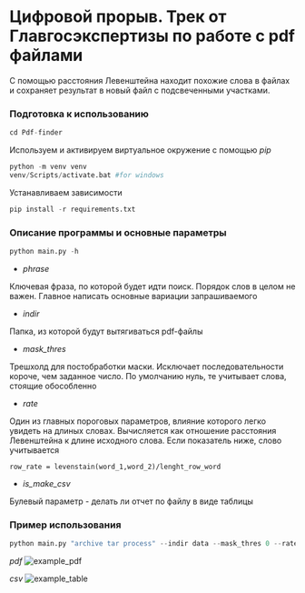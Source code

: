 # Цифровой прорыв. Трек от Главгосэкспертизы по работе с pdf файлами

С помощью расстояния Левенштейна находит похожие слова в файлах и сохраняет результат в новый файл с подсвеченными участками.

### Подготовка к использованию

```python
cd Pdf-finder

```
Используем  и активируем виртуальное окружение с помощью _pip_

```python
python -m venv venv
venv/Scripts/activate.bat #for windows
```
Устанавливаем зависимости
```python
pip install -r requirements.txt
```

### Описание программы и основные параметры

```python
python main.py -h
```

* _phrase_ 

Ключевая фраза, по которой будет идти поиск. Порядок слов в целом не важен. Главное написать основные вариации запрашиваемого
* _indir_ 

Папка, из которой будут вытягиваться pdf-файлы
* _mask_thres_ 

Трешхолд для постобработки маски. Исключает последовательности короче, чем заданное число. По умолчанию нуль, те учитывает слова, стоящие обособленно
* _rate_ 

Один из главных пороговых параметров, влияние которого легко увидеть на длиных словах. Вычисляется как отношение расстояния Левенштейна к длине исходного слова. Если показатель ниже, слово учитывается

```
row_rate = levenstain(word_1,word_2)/lenght_row_word
```

*  _is_make_csv_

Булевый параметр - делать ли отчет по файлу в виде таблицы



### Пример использования

```python
python main.py "archive tar process" --indir data --mask_thres 0 --rate 0.2 --is_make_csv True
```

_pdf_
![example_pdf](https://github.com/cradmlozzer/Digital-breakthrough/assets/108126763/43dc29c1-4d2d-462d-9e5e-6ccac54b4dea)

_csv_
![example_table](https://github.com/cradmlozzer/Digital-breakthrough/assets/108126763/d0c6a93e-f840-45bb-b566-a4fab7189926)
